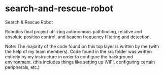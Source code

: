 # search-and-rescue-robot
Search &amp; Rescue Robot

Robotics final project utilizing autonomous pathfinding, relative and absolute position control, and beacon frequency filtering and detection.

Note: The majority of the code found on this top layer is written by me (with the help of my team members).
Code found in the src folder was written entirely by my instructure in order to configure the background environment.
(this includes things like setting up WIFI, configuring certain peripherals, etc.)

